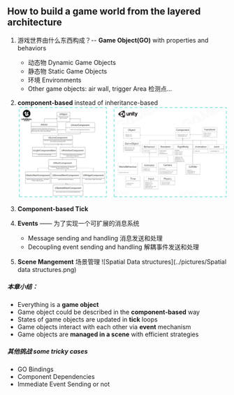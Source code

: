 ## How to build a game world from the layered architecture
1. 游戏世界由什么东西构成？-- **Game Object(GO)** with properties and behaviors
    - 动态物 Dynamic Game Objects
    - 静态物 Static Game Objects
    - 环境 Environments
    - Other game objects: air wall, trigger Area 检测点...

2. **component-based** instead of inheritance-based
   ![Component base in UE & Unity](../pictures/Component_base_in_UE&Unity.png)

3. **Component-based Tick**
   
4. **Events** —— 为了实现一个可扩展的消息系统
    - Message sending and handling 消息发送和处理
    - Decoupling event sending and handling 解耦事件发送和处理

5. **Scene Mangement** 场景管理
   ![Spatial Data structures](../pictures/Spatial data structures.png)

##### 本章小结：
   - Everything is a **game object**
   - Game object could be described in the **component-based** way
   - States of game objects are updated in **tick** loops
   - Game objects interact with each other via **event** mechanism
   - Game objects are **managed in a scene** with efficient strategies

##### 其他挑战 some tricky cases
   - GO Bindings
   - Component Dependencies
   - Immediate Event Sending or not
